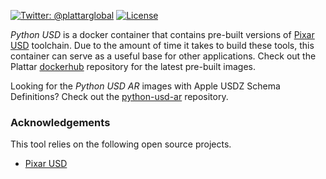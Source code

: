 [![Twitter: @plattarglobal](https://img.shields.io/badge/contact-@plattarglobal-blue.svg?style=flat)](https://twitter.com/plattarglobal)
[![License](https://img.shields.io/badge/license-Apache%202.0-blue.svg?style=flat)](LICENSE)

_Python USD_ is a docker container that contains pre-built versions of [Pixar USD](https://github.com/PixarAnimationStudios/USD) toolchain. Due to the amount of time it takes to build these tools, this container can serve as a useful base for other applications. Check out the Plattar [dockerhub](https://hub.docker.com/r/plattar/python-usd) repository for the latest pre-built images.

Looking for the _Python USD AR_ images with Apple USDZ Schema Definitions? Check out the [python-usd-ar](https://github.com/Plattar/python-usd-ar) repository.

### Acknowledgements

This tool relies on the following open source projects.

-   [Pixar USD](https://github.com/PixarAnimationStudios/USD)